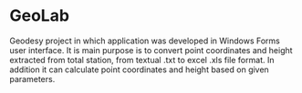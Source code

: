 # GeoLab

Geodesy project in which application was developed in Windows Forms user interface. 
It is main purpose is to convert point coordinates and height extracted from total station, from textual .txt to excel .xls file format. 
In addition it can calculate point coordinates and height based on given parameters.
